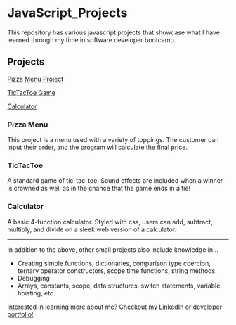 # JavaScript_Projects

This repository has various javascript projects that showcase what I have learned through my time in software developer bootcamp. 

## Projects

[Pizza Menu Project](https://github.com/samjac0/JavaScript_Projects/tree/main/Pizza)

[TicTacToe Game](https://github.com/samjac0/JavaScript_Projects/tree/main/TicTacToe)

[Calculator](https://github.com/samjac0/JavaScript_Projects/tree/main/Calculator)


### Pizza Menu
This project is a menu used with a variety of toppings. The customer can input their order, and the program will calculate the final price.

### TicTacToe
A standard game of tic-tac-toe. Sound effects are included when a winner is crowned as well as in the chance that the game ends in a tie!

### Calculator
A basic 4-function calculator. Styled with css, users can add, subtract, multiply, and divide on a sleek web version of a calculator.

________________________________________________
In addition to the above, other small projects also include knowledge in...

- Creating simple functions, dictionaries, comparison type coercion, ternary operator constructors, scope time functions, string methods.
- Debugging
- Arrays, constants, scope, data structures, switch statements, variable hoisting, etc.


Interested in learning more about me? Checkout my [LinkedIn](https://www.linkedin.com/in/s-jacob-flaherty/) or [developer portfolio!](https://samjac0.github.io/)
